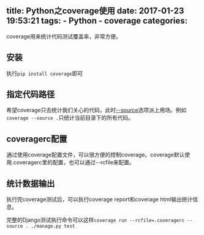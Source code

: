 title: Python之coverage使用
date: 2017-01-23 19:53:21
tags:
    - Python
    - coverage
categories:
---
coverage用来统计代码测试覆盖率，非常方便。

## 安装
执行`pip install coverage`即可

## 指定代码路径
希望coverage只去统计我们关心的代码，此时[--source](https://coverage.readthedocs.io/en/coverage-4.3.4/source.html#source-execution)选项派上用场。例如`coverage --source .`只统计当前目录下的所有代码。
## coveragerc配置
通过使用coverage配置文件，可以很方便的控制coverage。coverage默认使用.coveragerc里的配置，也可以通过--rcfile来配置。
## 统计数据输出
执行完coverage测试后，可以执行coverage report和coverage html输出统计信息。

完整的Django测试执行命令可以这样`coverage run --rcfile=.coveragerc --source . ./manage.py test`
